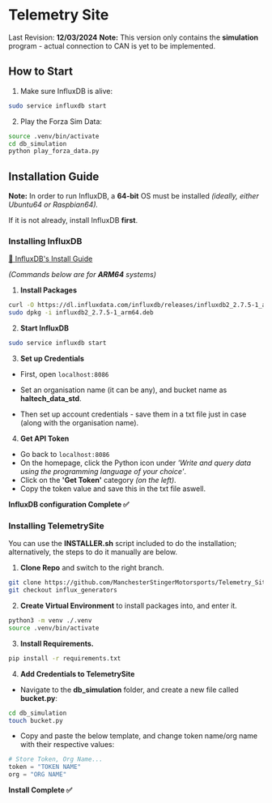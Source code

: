 # Telemetry Site

Last Revision: **12/03/2024**
**Note:** This version only contains the **simulation** program - actual connection to CAN is yet to be implemented.

## How to Start
1. Make sure InfluxDB is alive:
```bash
sudo service influxdb start
```

2. Play the Forza Sim Data:
```bash
source .venv/bin/activate
cd db_simulation
python play_forza_data.py
```

## Installation Guide

**Note:** In order to run InfluxDB, a **64-bit** OS must be installed *(ideally, either Ubuntu64 or Raspbian64).*

If it is not already, install InfluxDB **first**.

### Installing InfluxDB

[🔗 InfluxDB's Install Guide](https://docs.influxdata.com/influxdb/v2/install/?t=linux)

*(Commands below are for **ARM64** systems)*

1. **Install Packages**
```bash
curl -O https://dl.influxdata.com/influxdb/releases/influxdb2_2.7.5-1_arm64.deb
sudo dpkg -i influxdb2_2.7.5-1_arm64.deb
```

2. **Start InfluxDB**
```bash
sudo service influxdb start
```

3. **Set up Credentials**

- First, open ```localhost:8086``` 
- Set an organisation name (it can be any), and bucket name as **haltech_data_std**.

- Then set up account credentials - save them in a txt file just in case (along with the organisation name).

4. **Get API Token**

- Go back to ```localhost:8086```
- On the homepage, click the Python icon under *'Write and query data using the programming language of your choice'*.
- Click on the **'Get Token'** category *(on the left)*.
- Copy the token value and save this in the txt file aswell.

**InfluxDB configuration Complete ✅**

### Installing TelemetrySite

You can use the **INSTALLER.sh** script included to do the installation; alternatively, the steps to do it manually are below.

1. **Clone Repo** and switch to the right branch.
```bash
git clone https://github.com/ManchesterStingerMotorsports/Telemetry_Site.git
git checkout influx_generators
```

2. **Create Virtual Environment** to install packages into, and enter it.
```bash
python3 -m venv ./.venv
source .venv/bin/activate
```

3. **Install Requirements.**
```bash
pip install -r requirements.txt
```

4. **Add Credentials to TelemetrySite**

- Navigate to the **db_simulation** folder, and create a new file called **bucket.py**:

```bash
cd db_simulation
touch bucket.py
```

- Copy and paste the below template, and change token name/org name with their respective values:

```python
# Store Token, Org Name...
token = "TOKEN NAME"
org = "ORG NAME"
```

**Install Complete ✅**

